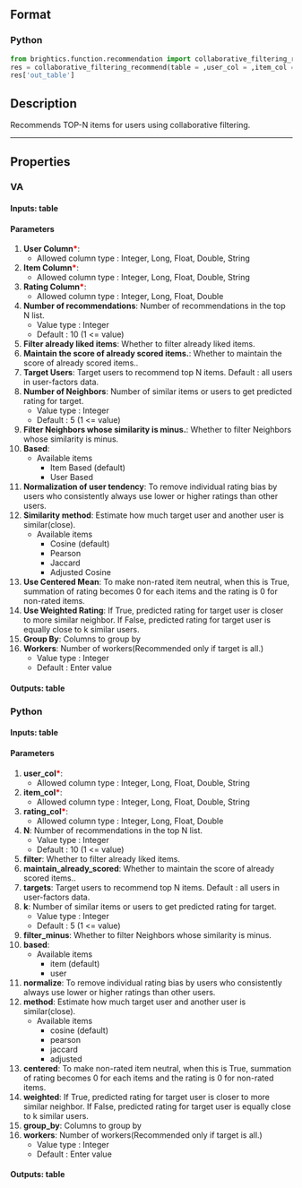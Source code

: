 ## Format
### Python
```python
from brightics.function.recommendation import collaborative_filtering_recommend
res = collaborative_filtering_recommend(table = ,user_col = ,item_col = ,rating_col = ,N = ,filter = ,maintain_already_scored = ,targets = ,k = ,filter_minus = ,based = ,normalize = ,method = ,centered = ,weighted = ,group_by = ,workers = )
res['out_table']
```

## Description
Recommends TOP-N items for users using collaborative filtering.

---

## Properties
### VA
#### Inputs: table

#### Parameters
1. **User Column**<b style="color:red">*</b>: 
   - Allowed column type : Integer, Long, Float, Double, String
2. **Item Column**<b style="color:red">*</b>: 
   - Allowed column type : Integer, Long, Float, Double, String
3. **Rating Column**<b style="color:red">*</b>: 
   - Allowed column type : Integer, Long, Float, Double
4. **Number of recommendations**: Number of recommendations in the top N list.
   - Value type : Integer
   - Default : 10 (1 <= value)
5. **Filter already liked items**: Whether to filter already liked items.
6. **Maintain the score of already scored items.**: Whether to maintain the score of already scored items..
7. **Target Users**: Target users to recommend top N items. Default : all users in user-factors data.
8. **Number of Neighbors**: Number of similar items or users to get predicted rating for target.
   - Value type : Integer
   - Default : 5 (1 <= value)
9. **Filter Neighbors whose similarity is minus.**: Whether to filter Neighbors whose similarity is minus.
10. **Based**: 
    - Available items
       - Item Based (default)
       - User Based
11. **Normalization of user tendency**: To remove individual rating bias by users who consistently always use lower or higher ratings than other users.
12. **Similarity method**: Estimate how much target user and another user is similar(close).
    - Available items
       - Cosine (default)
       - Pearson
       - Jaccard
       - Adjusted Cosine
13. **Use Centered Mean**: To make non-rated item neutral, when this is True, summation of rating becomes 0 for each items and the rating is 0 for non-rated items.
14. **Use Weighted Rating**: If True, predicted rating for target user is closer to more similar neighbor. If False, predicted rating for target user is equally close to k similar users.
15. **Group By**: Columns to group by
16. **Workers**: Number of workers(Recommended only if target is all.)
    - Value type : Integer
    - Default : Enter value

#### Outputs: table

### Python
#### Inputs: table

#### Parameters
1. **user_col**<b style="color:red">*</b>: 
   - Allowed column type : Integer, Long, Float, Double, String
2. **item_col**<b style="color:red">*</b>: 
   - Allowed column type : Integer, Long, Float, Double, String
3. **rating_col**<b style="color:red">*</b>: 
   - Allowed column type : Integer, Long, Float, Double
4. **N**: Number of recommendations in the top N list.
   - Value type : Integer
   - Default : 10 (1 <= value)
5. **filter**: Whether to filter already liked items.
6. **maintain_already_scored**: Whether to maintain the score of already scored items..
7. **targets**: Target users to recommend top N items. Default : all users in user-factors data.
8. **k**: Number of similar items or users to get predicted rating for target.
   - Value type : Integer
   - Default : 5 (1 <= value)
9. **filter_minus**: Whether to filter Neighbors whose similarity is minus.
10. **based**: 
    - Available items
       - item (default)
       - user
11. **normalize**: To remove individual rating bias by users who consistently always use lower or higher ratings than other users.
12. **method**: Estimate how much target user and another user is similar(close).
    - Available items
       - cosine (default)
       - pearson
       - jaccard
       - adjusted
13. **centered**: To make non-rated item neutral, when this is True, summation of rating becomes 0 for each items and the rating is 0 for non-rated items.
14. **weighted**: If True, predicted rating for target user is closer to more similar neighbor. If False, predicted rating for target user is equally close to k similar users.
15. **group_by**: Columns to group by
16. **workers**: Number of workers(Recommended only if target is all.)
    - Value type : Integer
    - Default : Enter value

#### Outputs: table

